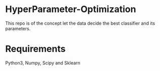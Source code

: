 # HyperParameter-Optimization
This repo is of the concept let the data decide the best classifier and its parameters.

# Requirements
Python3, 
Numpy,
Scipy and
Sklearn
